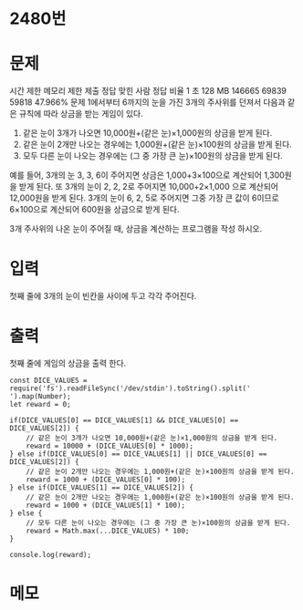 # 2480번


# 문제
시간 제한	메모리 제한	제출	정답	맞힌 사람	정답 비율
1 초	128 MB	146665	69839	59818	47.966%
문제
1에서부터 6까지의 눈을 가진 3개의 주사위를 던져서 다음과 같은 규칙에 따라 상금을 받는 게임이 있다. 

1. 같은 눈이 3개가 나오면 10,000원+(같은 눈)×1,000원의 상금을 받게 된다. 
2. 같은 눈이 2개만 나오는 경우에는 1,000원+(같은 눈)×100원의 상금을 받게 된다. 
3. 모두 다른 눈이 나오는 경우에는 (그 중 가장 큰 눈)×100원의 상금을 받게 된다.  

예를 들어, 3개의 눈 3, 3, 6이 주어지면 상금은 1,000+3×100으로 계산되어 1,300원을 받게 된다. 또 3개의 눈이 2, 2, 2로 주어지면 10,000+2×1,000 으로 계산되어 12,000원을 받게 된다. 3개의 눈이 6, 2, 5로 주어지면 그중 가장 큰 값이 6이므로 6×100으로 계산되어 600원을 상금으로 받게 된다.

3개 주사위의 나온 눈이 주어질 때, 상금을 계산하는 프로그램을 작성 하시오.

# 입력
첫째 줄에 3개의 눈이 빈칸을 사이에 두고 각각 주어진다. 

# 출력
첫째 줄에 게임의 상금을 출력 한다.
```
const DICE_VALUES = require('fs').readFileSync('/dev/stdin').toString().split(' ').map(Number);
let reward = 0;

if(DICE_VALUES[0] == DICE_VALUES[1] && DICE_VALUES[0] == DICE_VALUES[2]) {
    // 같은 눈이 3개가 나오면 10,000원+(같은 눈)×1,000원의 상금을 받게 된다. 
    reward = 10000 + (DICE_VALUES[0] * 1000);
} else if(DICE_VALUES[0] == DICE_VALUES[1] || DICE_VALUES[0] == DICE_VALUES[2]) {
    // 같은 눈이 2개만 나오는 경우에는 1,000원+(같은 눈)×100원의 상금을 받게 된다. 
    reward = 1000 + (DICE_VALUES[0] * 100);
} else if(DICE_VALUES[1] == DICE_VALUES[2]) {
    // 같은 눈이 2개만 나오는 경우에는 1,000원+(같은 눈)×100원의 상금을 받게 된다. 
    reward = 1000 + (DICE_VALUES[1] * 100);
} else {
    // 모두 다른 눈이 나오는 경우에는 (그 중 가장 큰 눈)×100원의 상금을 받게 된다.  
    reward = Math.max(...DICE_VALUES) * 100;
}

console.log(reward);
```

# 메모

